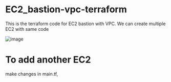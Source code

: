 # EC2_bastion-vpc-terraform
This is the terraform code for EC2 bastion with VPC. We can create multiple EC2 with same code 


![image](https://github.com/user-attachments/assets/90e5976c-eeee-4231-8fc5-d3476e89d3ad)

# To add another EC2
make changes in main.tf, 
